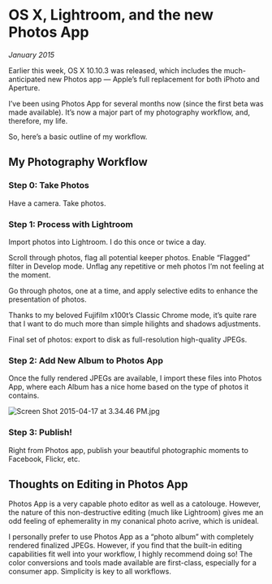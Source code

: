 # OS X, Lightroom, and the new Photos App
*January 2015*





  Earlier this week, OS X 10\.10\.3 was released, which includes the much\-anticipated new Photos app — Apple’s full replacement for both iPhoto and Aperture. 

 I’ve been using Photos App for several months now (since the first beta was made available). It’s now a major part of my photography workflow, and, therefore, my life. 

 So, here’s a basic outline of my workflow. 

 ## My Photography Workflow

 ### Step 0: Take Photos

 Have a camera. Take photos. 

 ### Step 1: Process with Lightroom

 Import photos into Lightroom. I do this once or twice a day.

 Scroll through photos, flag all potential keeper photos. Enable “Flagged” filter in Develop mode. Unflag any repetitive or meh photos I’m not feeling at the moment. 

 Go through photos, one at a time, and apply selective edits to enhance the presentation of photos. 

 Thanks to my beloved Fujifilm x100t’s Classic Chrome mode, it’s quite rare that I want to do much more than simple hilights and shadows adjustments. 

 Final set of photos: export to disk as full\-resolution high\-quality JPEGs.

 ### Step 2: Add New Album to Photos App

 Once the fully rendered JPEGs are available, I import these files into Photos App, where each Album has a nice home based on the type of photos it contains. 

 ![Screen Shot 2015-04-17 at 3.34.46 PM.jpg](http://static1.squarespace.com/static/665498111876725f7613f1e6/t/6680065e1022a0098af05aaf/1719666270667/9e46f-20e5b-screenshot2015-04-17at3.34.46pm.jpg.46pm.jpg.46pm.jpg.46pm.jpg?format=original)

 ### Step 3: Publish!



 Right from Photos app, publish your beautiful photographic moments to Facebook, Flickr, etc.

 ## Thoughts on Editing in Photos App

 Photos App is a very capable photo editor as well as a catolouge. However, the nature of this non\-destructive editing (much like Lightroom) gives me an odd feeling of ephemerality in my conanical photo acrive, which is unideal. 

 I personally prefer to use Photos App as a “photo album” with completely rendered finalized JPEGs. However, if you find that the built\-in editing capabilities fit well into your workflow, I highly recommend doing so! The color conversions and tools made available are first\-class, especially for a consumer app. Simplicity is key to all workflows.
